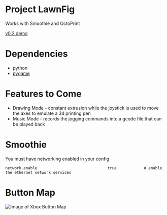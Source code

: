 # Project LawnFig

Works with Smoothie and OctoPrint

[v0.2 demo](http://youtu.be/DoM7ZUE5kQ8)

# Dependencies

* python
* [pygame](http://www.pygame.org/download.shtml)

# Features to Come

* Drawing Mode - constant extrusion while the joystick is used to move the axes to emulate a 3d printing pen
* Music Mode - records the jogging commands into a gcode file that can be played back

# Smoothie

You must have networking enabled in your config

```network.enable                               true            # enable the ethernet network services```

# Button Map
![Image of Xbox Button Map](https://github.com/quillford/LawnFig/blob/universal/xbox_button_map.png)
